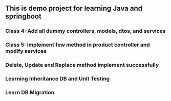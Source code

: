 ## This is demo project for learning Java and springboot

### Class 4: Add all dummy controllers, models, dtos, and services

### Class 5: Implement few method in product controller and modify services

### Delete, Update and Replace method implement successfully

### Learning Inheritance DB and Unit Testing

### Learn DB Migration